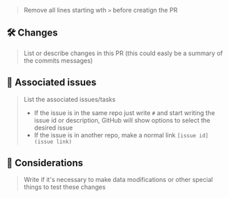 > Remove all lines starting wth `>` before creatign the PR
## 🛠️ Changes
> List or describe changes in this PR (this could easly be a summary of the commits messages)

## 📝 Associated issues
> List the associated issues/tasks
> - If the issue is in the same repo just write `#` and start writing the issue id or description, GitHub will show options to select the desired issue
> - If the issue is in another repo, make a normal link `[issue id](issue link)`

## 🤔 Considerations
> Write if it's necessary to make data modifications or other special things to test these changes
